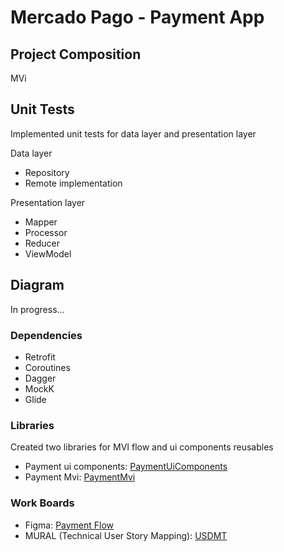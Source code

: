 # Mercado Pago - Payment App

## Project Composition

MVi

## Unit Tests

Implemented unit tests for data layer and presentation layer

Data layer
 - Repository
 - Remote implementation
 
Presentation layer
- Mapper
- Processor
- Reducer
- ViewModel

## Diagram

In progress...

### Dependencies

- Retrofit
- Coroutines
- Dagger
- MockK
- Glide

### Libraries

Created two libraries for MVI flow and ui components reusables

- Payment ui components: [PaymentUiComponents](https://github.com/LepeFelipe/PaymentUiComponentsApp)
- Payment Mvi: [PaymentMvi](https://github.com/LepeFelipe/PaymentUiComponentsApp)

### Work Boards

- Figma: [Payment Flow](https://www.figma.com/file/ctU57yyEDnnKiE6cZ3aAZZ/Mercado-Pago---Payment-App-Test?node-id=0%3A1)
- MURAL (Technical User Story Mapping): [USDMT](https://app.mural.co/t/flepe8742/m/flepe8742/1666323323276/b4a04d77d545a46a657e6dc17765979010560232?sender=u91bfdf2278077d9fe7763616)